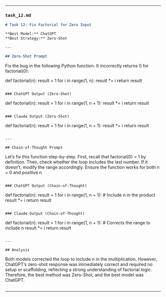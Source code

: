 
---

### `task_12.md`

```markdown
# Task 12: Fix Factorial for Zero Input

**Best Model:** ChatGPT  
**Best Strategy:** Zero-Shot  

---

## Zero-Shot Prompt
```
Fix the bug in the following Python function. It incorrectly returns 0 for factorial(0):

def factorial(n):
    result = 1
    for i in range(1, n):
        result *= i
    return result
```

### ChatGPT Output (Zero-Shot)
```
def factorial(n):
    result = 1
    for i in range(1, n + 1):
        result *= i
    return result
```

### Claude Output (Zero-Shot)
```
def factorial(n):
    result = 1
    for i in range(1, n + 1):
        result *= i
    return result
```

---

## Chain-of-Thought Prompt
```
Let’s fix this function step-by-step. First, recall that factorial(0) = 1 by definition. Then, check whether the loop includes the last number. If it doesn’t, modify the range accordingly. Ensure the function works for both n = 0 and positive n.
```

### ChatGPT Output (Chain-of-Thought)
```
def factorial(n):
    result = 1
    for i in range(1, n + 1):  # Include n in the product
        result *= i
    return result
```

### Claude Output (Chain-of-Thought)
```
def factorial(n):
    result = 1
    for i in range(1, n + 1):  # Corrects the range to include n
        result *= i
    return result
```

---

## Analysis
```
Both models corrected the loop to include n in the multiplication. However, ChatGPT’s zero-shot response was immediately correct and required no setup or scaffolding, reflecting a strong understanding of factorial logic. Therefore, the best method was Zero-Shot, and the best model was ChatGPT.
```
```

---
